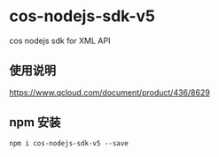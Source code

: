 # cos-nodejs-sdk-v5

cos nodejs sdk for XML API

## 使用说明

https://www.qcloud.com/document/product/436/8629

## npm 安装

```
npm i cos-nodejs-sdk-v5 --save
```
